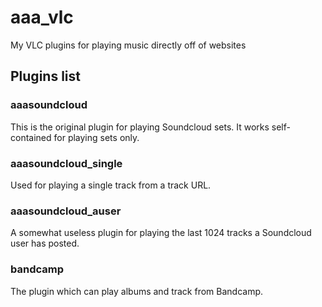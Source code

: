 # aaa_vlc
My VLC plugins for playing music directly off of websites

## Plugins list
### aaasoundcloud
This is the original plugin for playing Soundcloud sets. It works self-contained for playing sets only.

### aaasoundcloud_single
Used for playing a single track from a track URL.

### aaasoundcloud_auser
A somewhat useless plugin for playing the last 1024 tracks a Soundcloud user has posted.

### bandcamp
The plugin which can play albums and track from Bandcamp.


